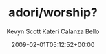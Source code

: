 ---
title: 'adori/worship?'
posts: 4
hash: 'p8S2b8WG'
author: 'Kevyn Scott Kateri Calanza Bello'
date: 2009-02-01T05:12:52+00:00
sources:
  - https://tokipona.yahoogroups.narkive.com/p8S2b8WG
---